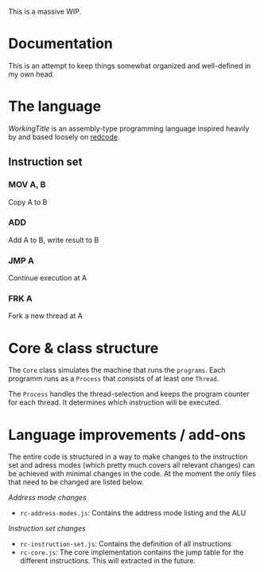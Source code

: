 This is a massive WIP.

# Documentation

This is an attempt to keep things somewhat organized and well-defined in my own head.

# The language

_WorkingTitle_ is an assembly-type programming language inspired heavily by and based loosely on [redcode](http://corewar.co.uk/).

## Instruction set

### MOV A, B
Copy A to B
### ADD
Add A to B, write result to B
### JMP A
Continue execution at A
### FRK A
Fork a new thread at A

# Core & class structure

The `Core` class simulates the machine that runs the `programs`. Each programm runs as a `Process` that consists of at least one `Thread`.

The `Process` handles the thread-selection and keeps the program counter for each thread. It determines which instruction will be executed.

# Language improvements / add-ons

The entire code is structured in a way to make changes to the instruction set and adress modes (which pretty much covers all relevant changes) can be achieved with minimal changes in the code. At the moment the only files that need to be changed are listed below.

*Address mode changes*
* `rc-address-modes.js`: Contains the address mode listing and the ALU

*Instruction set changes*
* `rc-instruction-set.js`: Contains the definition of all instructions
* `rc-core.js`: The core implementation contains the jump table for the different instructions. This will extracted in the future.